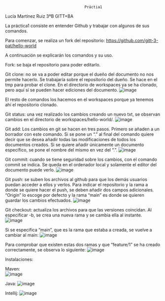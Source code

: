                                         Práctia1
Lucía Martínez Ruiz
3ºB GITT+BA

La práctica1 consiste en entender Github y trabajar con algunos de sus comandos.

Para comenzar, se realiza un fork del repositorio: https://github.com/gitt-3-pat/hello-world

A continuación se explicarán los comandos y su uso.

Fork: se baja el repositorio para poder editarlo.


Git clone: no se va a poder editar porque el dueño del documento no nos permite hacerlo. Se trabajaría sobre el repositorio del dueño. Se hace en el tmp para probar el clone. En el directorio de workspaces ya se ha clonado, pero aquí sí se pueden hacer ediciones del documento.
![image](https://user-images.githubusercontent.com/123204798/214107416-7c59137a-c4c1-4627-82c8-9578a97edeba.png)


El resto de comandos los hacemos en el workspaces porque ya tenemos ahí el repositorio clonado.

Git status: una vez realizado los cambios creando un nuevo txt, se observan cambios en el directorio de workspaces/hello-world/.
 ![image](https://user-images.githubusercontent.com/123204798/214107481-d406e51c-f4e8-462b-9b17-28a2e40abbed.png)


Git add: Los cambios en git se hacen en tres pasos. Primero se añaden a un borrador con este comando. Si se pone un “.” al final del comando quiere decir que se desea añadir todas las modificaciones de todos los documentos creados. Si se quiere añadir únicamente un documento específico, se pone el nombre del mismo en vez del “.”.
 ![image](https://user-images.githubusercontent.com/123204798/214107518-1f1fa857-680b-48cb-bca8-7ca1d9305900.png)


Git commit: cuando se tiene seguridad sobre los cambios, con el comando commit se indica. Se queda en el ordenador local y solamente el editor del documento puede verlo.
 ![image](https://user-images.githubusercontent.com/123204798/214107554-94903672-2261-419f-be13-39831ab551c2.png)


Git push: se suben los archivos al github para que los demás usuarios puedan acceder a ellos y verlos. Para indicar el repositorio y la rama a donde se quiere hacer el push, se deben añadir dos campos adicionales. “Origin” lo escoge por defecto y la rama “main” es donde se quieren guardar los cambios efectuados.
 ![image](https://user-images.githubusercontent.com/123204798/214107602-44d9ae3e-00f9-443e-b095-660ec812ed06.png)


Git checkout: actualiza los archivos para que las versiones coincidan. Al especificar -b, se crea una nueva rama y se cambia ella al instante.
 ![image](https://user-images.githubusercontent.com/123204798/214107679-03da0de8-65f9-45c9-9b52-24bfd341f39d.png)

Si se especifica “main”, que es la rama que estaba a creada, se vuelve a cambiar al main:
 ![image](https://user-images.githubusercontent.com/123204798/214107705-8d0558e2-1393-4c7a-bb7b-711be81fe8de.png)

Para comprobar que existen estas dos ramas y que “feature/1” se ha creado correctamente, se observa lo siguiente:
 ![image](https://user-images.githubusercontent.com/123204798/214107739-289dbeba-d77e-4f30-b159-9a8d8b3b048c.png)


Instalaciones:

Maven:  
![image](https://user-images.githubusercontent.com/123204798/214107816-bee87e51-8548-443a-ab9c-84cbc15a1bf7.png)

Java: 
![image](https://user-images.githubusercontent.com/123204798/214107848-9dc46654-f413-4557-80cd-8ae488a2b70b.png)

Intellij:
![image](https://user-images.githubusercontent.com/123204798/214107865-81141baa-6de5-48c4-8867-891963a1c26f.png)



